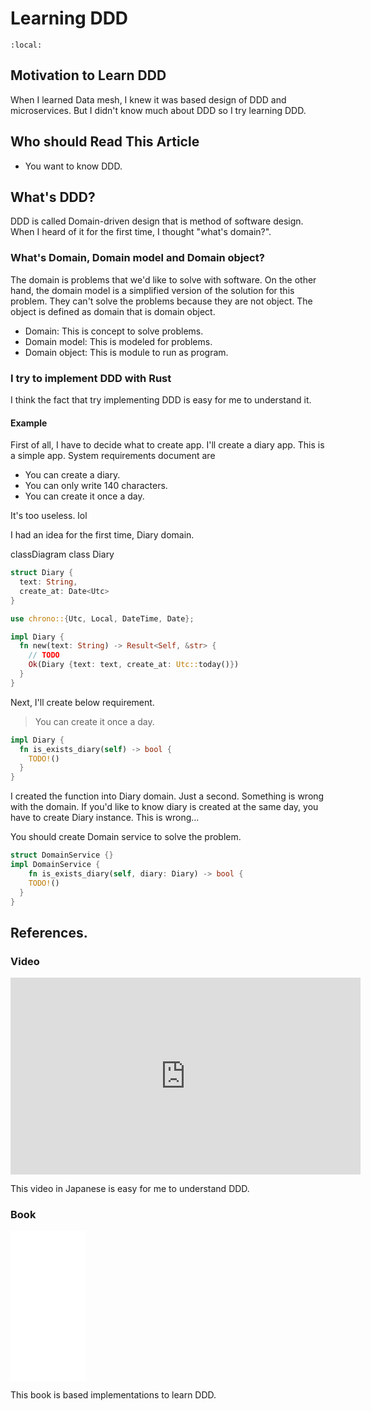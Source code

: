 # Learning DDD 
<script type="module">
  import mermaid from 'https://unpkg.com/mermaid@9/dist/mermaid.esm.min.mjs';
  mermaid.initialize({ startOnLoad: true });
</script>

```{contents}
:local:
```

## Motivation to Learn DDD
When I learned Data mesh, I knew it was based design of DDD and microservices.
But I didn't know much about DDD so I try learning DDD.

## Who should Read This Article
- You want to know DDD.

## What's DDD?
DDD is called Domain-driven design that is method of software design.
When I heard of it for the first time, I thought "what's domain?".

### What's Domain, Domain model and Domain object?
The domain is problems that we'd like to solve with software.
On the other hand, the domain model is a simplified version of the solution for this problem.
They can't solve the problems because they are not object. The object is defined as domain that is domain object. 

- Domain: This is concept to solve problems.
- Domain model: This is modeled for problems.
- Domain object: This is module to run as program.

### I try to implement DDD with Rust
I think the fact that try implementing DDD is easy for me to understand it. 

#### Example
First of all, I have to decide what to create app.
I'll create a diary app. This is a simple app.
System requirements document are

- You can create a diary.
- You can only write 140 characters.
- You can create it once a day.

It's too useless. lol

I had an idea for the first time, Diary domain.

<div class=mermaid>
classDiagram
  class Diary
</div>



```rust
struct Diary {
  text: String,
  create_at: Date<Utc>
}
```

```rust
use chrono::{Utc, Local, DateTime, Date};

impl Diary {
  fn new(text: String) -> Result<Self, &str> {
    // TODO 
    Ok(Diary {text: text, create_at: Utc::today()})
  }
}
```

Next, I'll create below requirement.

> You can create it once a day.

```rust
impl Diary {
  fn is_exists_diary(self) -> bool {
    TODO!()
  }
}
```

I created the function into Diary domain.
Just a second. Something is wrong with the domain.
If you'd like to know diary is created at the same day, you have to create Diary instance. This is wrong...

You should create Domain service to solve the problem.

```rust
struct DomainService {}
impl DomainService {
    fn is_exists_diary(self, diary: Diary) -> bool {
    TODO!()
  }
}
```


## References.
### Video
<iframe width="560" height="315" src="https://www.youtube.com/embed/A2EU0paEVJ0" title="YouTube video player" frameborder="0" allow="accelerometer; autoplay; clipboard-write; encrypted-media; gyroscope; picture-in-picture" allowfullscreen></iframe>

This video in Japanese is easy for me to understand DDD.
### Book
<iframe sandbox="allow-popups allow-scripts allow-modals allow-forms allow-same-origin" style="width:120px;height:240px;" marginwidth="0" marginheight="0" scrolling="no" frameborder="0" src="//rcm-fe.amazon-adsystem.com/e/cm?lt1=_blank&bc1=FFFFFF&IS2=1&bg1=FFFFFF&fc1=000000&lc1=0000FF&t=yujikawa-22&language=ja_JP&o=9&p=8&l=as4&m=amazon&f=ifr&ref=as_ss_li_til&asins=479815072X&linkId=87bf829477d756e835a723cd05454e93"></iframe>

This book is based implementations to learn DDD.
